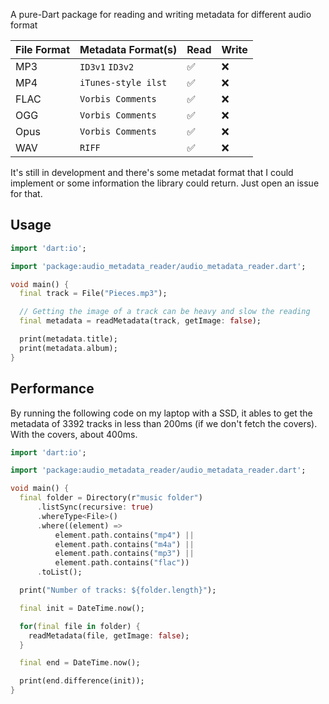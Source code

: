 A pure-Dart package for reading and writing metadata for different audio format

| File Format | Metadata Format(s)  | Read | Write |
| ----------- | ------------------- | ---- | ----- |
| MP3         | `ID3v1` `ID3v2`     | ✅   | ❌    |
| MP4         | `iTunes-style ilst` | ✅   | ❌    |
| FLAC        | `Vorbis Comments`   | ✅   | ❌    |
| OGG         | `Vorbis Comments`   | ✅   | ❌    |
| Opus        | `Vorbis Comments`   | ✅   | ❌    |
| WAV         | `RIFF`              | ✅   | ❌    |

It's still in development and there's some metadat format that I could implement or some information the library could return. Just open an issue for that.

## Usage

```dart
import 'dart:io';

import 'package:audio_metadata_reader/audio_metadata_reader.dart';

void main() {
  final track = File("Pieces.mp3");

  // Getting the image of a track can be heavy and slow the reading
  final metadata = readMetadata(track, getImage: false);

  print(metadata.title);
  print(metadata.album);
}
```

## Performance

By running the following code on my laptop with a SSD, it ables to get the metadata of 3392 tracks in less than 200ms (if we don't fetch the covers). With the covers, about 400ms.

```dart
import 'dart:io';

import 'package:audio_metadata_reader/audio_metadata_reader.dart';

void main() {
  final folder = Directory(r"music folder")
      .listSync(recursive: true)
      .whereType<File>()
      .where((element) =>
          element.path.contains("mp4") ||
          element.path.contains("m4a") ||
          element.path.contains("mp3") ||
          element.path.contains("flac"))
      .toList();

  print("Number of tracks: ${folder.length}");

  final init = DateTime.now();

  for(final file in folder) {
    readMetadata(file, getImage: false);
  }

  final end = DateTime.now();

  print(end.difference(init));
}
```

